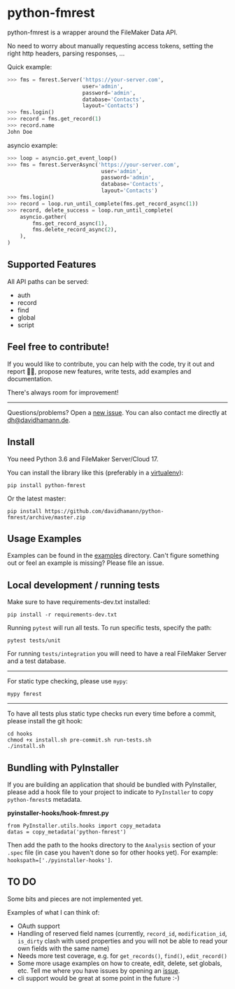 # python-fmrest

python-fmrest is a wrapper around the FileMaker Data API.

No need to worry about manually requesting access tokens, setting the right http headers, parsing responses, ...

Quick example:

```python
>>> fms = fmrest.Server('https://your-server.com',
                        user='admin',
                        password='admin',
                        database='Contacts',
                        layout='Contacts')
>>> fms.login()
>>> record = fms.get_record(1)
>>> record.name
John Doe
```

asyncio example:
```python
>>> loop = asyncio.get_event_loop()
>>> fms = fmrest.ServerAsync('https://your-server.com',
                              user='admin',
                              password='admin',
                              database='Contacts',
                              layout='Contacts')
>>> fms.login()
>>> record = loop.run_until_complete(fms.get_record_async(1))
>>> record, delete_success = loop.run_until_complete(
    asyncio.gather(
        fms.get_record_async(1),
        fms.delete_record_async(2),
    ),
)
```

## Supported Features

All API paths can be served:

- auth
- record
- find
- global
- script

## Feel free to contribute!

If you would like to contribute, you can help with the code, try it out and report 🐞🐞, propose new features, write tests, add examples and documentation.

There's always room for improvement!

---

Questions/problems? Open a [new issue](https://github.com/davidhamann/python-fmrest/issues). You can also contact me directly at dh@davidhamann.de.

## Install

You need Python 3.6 and FileMaker Server/Cloud 17.

You can install the library like this (preferably in a [virtualenv](https://virtualenv.pypa.io/en/stable/)):

```
pip install python-fmrest
```

Or the latest master:

```
pip install https://github.com/davidhamann/python-fmrest/archive/master.zip
```

## Usage Examples

Examples can be found in the [examples](https://github.com/davidhamann/python-fmrest/tree/master/examples) directory. Can't figure something out or feel an example is missing? Please file an issue.

## Local development / running tests

Make sure to have requirements-dev.txt installed:

```
pip install -r requirements-dev.txt
```

Running `pytest` will run all tests. To run specific tests, specify the path:

```
pytest tests/unit
```

For running `tests/integration` you will need to have a real FileMaker Server and a test database.

---

For static type checking, please use `mypy`:

```
mypy fmrest
```

---

To have all tests plus static type checks run every time before a commit, please install the git hook:

```
cd hooks
chmod +x install.sh pre-commit.sh run-tests.sh
./install.sh
```

## Bundling with PyInstaller

If you are building an application that should be bundled with PyInstaller, please add a hook file to your project to indicate to `PyInstaller` to copy `python-fmrest`s metadata.

**pyinstaller-hooks/hook-fmrest.py**

```
from PyInstaller.utils.hooks import copy_metadata
datas = copy_metadata('python-fmrest')
```

Then add the path to the hooks directory to the `Analysis` section of your `.spec` file (in case you haven't done so for other hooks yet). For example: `hookspath=['./pyinstaller-hooks']`.

## TO DO
<a id="to-do"></a>

Some bits and pieces are not implemented yet.

Examples of what I can think of:

- OAuth support
- Handling of reserved field names (currently, `record_id`, `modification_id`, `is_dirty` clash with used properties and you will not be able to read your own fields with the same name)
- Needs more test coverage, e.g. for `get_records()`, `find()`, `edit_record()`
- Some more usage examples on how to create, edit, delete, set globals, etc. Tell me where you have issues by opening an [issue](https://github.com/davidhamann/python-fmrest/issues).
- cli support would be great at some point in the future :-)
